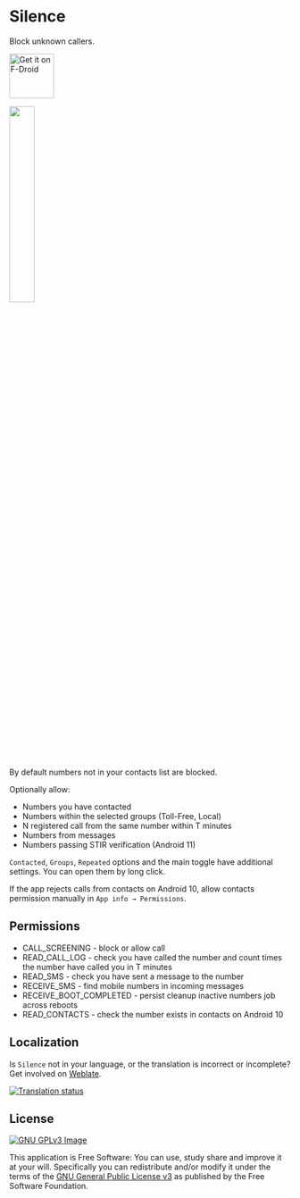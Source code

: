 # Silence

Block unknown callers.

[<img 
    src="https://fdroid.gitlab.io/artwork/badge/get-it-on.png"
    alt="Get it on F-Droid"
    height="80">](https://f-droid.org/packages/me.lucky.silence/)

<img 
    src="https://raw.githubusercontent.com/x13a/Silence/master/fastlane/metadata/android/en-US/images/phoneScreenshots/1.png" 
    width="30%" 
    height="30%">

By default numbers not in your contacts list are blocked.

Optionally allow:
* Numbers you have contacted
* Numbers within the selected groups (Toll-Free, Local)
* N registered call from the same number within T minutes
* Numbers from messages
* Numbers passing STIR verification (Android 11)

`Contacted`, `Groups`, `Repeated` options and the main toggle have additional settings. You can 
open them by long click.

If the app rejects calls from contacts on Android 10, allow contacts permission manually in 
`App info → Permissions`.

## Permissions

* CALL_SCREENING         - block or allow call
* READ_CALL_LOG          - check you have called the number and count times the number have called 
    you in T minutes
* READ_SMS               - check you have sent a message to the number
* RECEIVE_SMS            - find mobile numbers in incoming messages
* RECEIVE_BOOT_COMPLETED - persist cleanup inactive numbers job across reboots
* READ_CONTACTS          - check the number exists in contacts on Android 10

## Localization

Is `Silence` not in your language, or the translation is incorrect or incomplete? Get involved on 
[Weblate](https://hosted.weblate.org/engage/me-lucky-silence/).

[![Translation status](https://hosted.weblate.org/widgets/me-lucky-silence/-/app/horizontal-auto.svg)](https://hosted.weblate.org/engage/me-lucky-silence/)

## License
[![GNU GPLv3 Image](https://www.gnu.org/graphics/gplv3-127x51.png)](https://www.gnu.org/licenses/gpl-3.0.en.html)  

This application is Free Software: You can use, study share and improve it at your will. 
Specifically you can redistribute and/or modify it under the terms of the
[GNU General Public License v3](https://www.gnu.org/licenses/gpl.html) as published by the Free 
Software Foundation.
